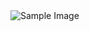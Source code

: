 <img src="https://www.google.com/url?sa=i&url=https%3A%2F%2Fwww.thesouthafrican.com%2Fnews%2Falx-earn-your-software-engineering-certification-and-equip-yourself-for-a-world-of-opportunity%2F&psig=AOvVaw0oyscZLd7nQJxPGPbJUrI0&ust=1693393927030000&source=images&cd=vfe&opi=89978449&ved=0CBAQjRxqFwoTCICLwo3egYEDFQAAAAAdAAAAABAg" alt="Sample Image">
